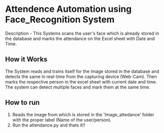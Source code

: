 # Attendence Automation using Face_Recognition System

Description - This Systems scans the user's face which is already stored in the database and marks the attendance on the Excel sheet with Date and Time.

## How it Works
  
  The System reads and trains itself for the Image stored in the database and detects the same in real-time from the capturing device (Web-Cam).
  Then marks the respective person in the excel sheet with current date and time.
  The system can detect multiple faces and mark them at the same time.

## How to run

  1. Reads the image from which is stored in the 'Image_attedance' folder with the proper label (Name of the user/person).
  2. Run the attendance.py and thats it!!
